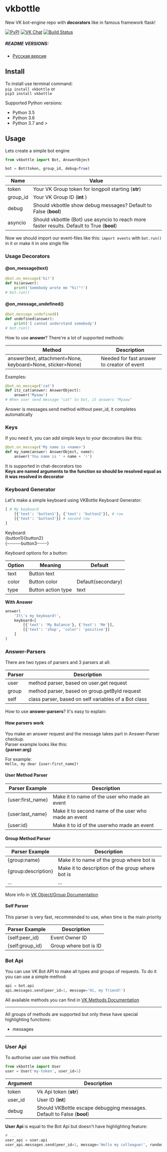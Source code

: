 # vkbottle
New VK bot-engine repo with **decorators** like in famous framework flask!

[![PyPI](https://badge.fury.io/py/vkbottle.svg)](https://pypi.org/project/vkbottle/) 
[![VK Chat](https://img.shields.io/badge/Vk-Chat-blue)](https://vk.me/join/AJQ1d7fBUBM_800lhEe_AwJj) 
[![Build Status](https://travis-ci.com/timoniq/vkbottle.svg?branch=master)](https://travis-ci.com/timoniq/vkbottle)

##### README VERSIONS:  
* [Русская версия](https://github.com/timoniq/vkbottle/blob/master/RU-README.md)


## Install

To install use terminal command:  
`pip install vkbottle` or  
 `pip3 install vkbottle`  
   
 Supported Python versions:  
 * Python 3.5
 * Python 3.6
 * Python 3.7 and >

## Usage
Lets create a simple bot engine
```python
from vkbottle import Bot, AnswerObject

bot = Bot(token, group_id, debug=True)
```
Name | Value
------------ | -------------
token | Your VK Group token for longpoll starting (**str**)
group_id | Your VK Group ID (**int** )
debug | Should vkbottle show debug messages? Default to False (**bool**)
asyncio | Should vkbottle (Bot) use asyncio to reach more faster results. Default to True (**bool**)

Now we should import our event-files like this: `import events` with `bot.run()` in it or make it in one single file

### Usage Decorators

#### @on_message(text)
```python
@bot.on_message('hi!')
def hi(answer):
    print('Somebody wrote me "hi!"!')
# bot.run()
```
#### @on_message_undefined()
```python
@bot.message_undefined()
def undefined(answer):
    print('I cannot understand somebody')
# bot.run()
```
How to use **answer**?
There're a lot of supported methods:

Method | Description
------------ | -------------
answer(text, attachment=None, keyboard=None, sticker=None) | Needed for fast answer to creator of event

Examples:  
```python
@bot.on_message('cat')
def itz_cat(answer: AnswerObject):
    answer('Myaaw')
# When user send message "cat" to bot, it answers "Myaaw"
```
Answer is messages.send method without peer_id, it completes automatically

### Keys

If you need it, you can add simple keys to your decorators like this:  
```python
@bot.on_message('My name is <name>')
def my_name(answer: AnswerObject, name):
    answer('You name is ' + name + '!')
```
It is supported in chat-decorators too  
**Keys are named arguments to the function so should be resolved equal as it was resolved in decorator**

### Keyboard Generator

Let's make a simple keyboard using VKBottle Keyboard Generator:
```python
[ # My keyboard
    [{'text': 'button1'}, {'text': 'button2'}], # row
    [{'text': 'button3'}] # second row
]
```
Keyboard:  
{button1}{button2}  
{-------button3-----}  

Keyboard options for a button:  

Option | Meaning | Default
------ | ------- | -------
text | Button text | 
color | Button color | Default(secondary)
type | Button action type | text

**With Answer**

```python
answer(
    'It\'s my keyboard!',
    keyboard=[
        [{'text': 'My Balance'}, {'text': 'Me'}],
        [{'text': 'shop', 'color': 'positive'}]
    ]
)
```

### Answer-Parsers

There are two types of parsers and 3 parsers at all:

Parser | Description
------ | -----------
user | method parser, based on user.get request
group | method parser, based on group.getById request
self | class parser, based on self variables of a Bot class

How to use **answer-parsers**? It's easy to explain:  

#### How parsers work

You make an answer request and the message takes part in Answer-Parser сheckup.  
Parser example looks like this:  
**{parser:arg}**

For example:  
```Hello, my dear {user:first_name}!```

#### User Method Parser

Parser Example | Description
-------------- | -----------
{user:first_name} | Make it to name of the user who made an event
{user:last_name} | Make it to second name of the user who made an event
{user:id} | Make it to id of the userwho made an event

#### Group Method Parser

Parser Example | Description
-------------- | -----------
{group:name} | Make it to name of the group where bot is
{group:description} | Make it to description of the group where bot is
... | ...

More info in [VK Object/Group Documentation](https://vk.com/dev/objects/group)

#### Self Parser

This parser is very fast, recommended to use, when time is the main priority

Parser Example | Description
-------------- | -----------
{self:peer_id} | Event Owner ID
{self:group_id} | Group where bot is ID

### Bot Api

You can use VK Bot API to make all types and groups of requests. To do it you can use a simple method:

```python
api = bot.api
api.messages.send(peer_id=1, message='Hi, my friend!')
```

All available methods you can find in [VK Methods Documentation](https://vk.com/dev/methods)
***
All groups of methods are supported but only these have special highlighting functions:
* messages
***

### User Api

To authorise user use this method:
```python
from vkbottle import User
user = User('my-token', user_id=1)
```
Argument | Description
-------- | -----------
token | Vk Api token (**str**)
user_id | User ID (**int**)
debug | Should VKBottle escape debugging messages. Default to False (**bool**)

**User Api** is equal to the Bot Api but doesn't have highlighting feature:
```python
# ...
user_api = user.api
user_api.messages.send(peer_id=1, message='Hello my colleague!', random_id=100)
```
